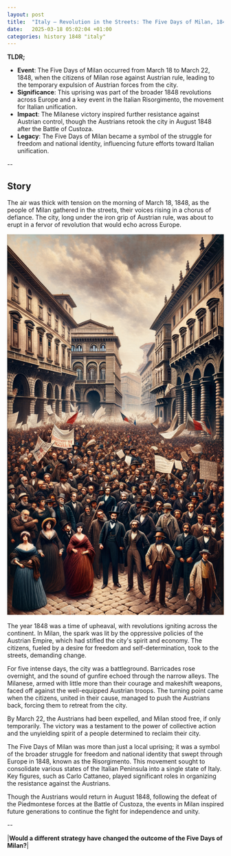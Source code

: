 ```yaml
---
layout: post
title:  "Italy – Revolution in the Streets: The Five Days of Milan, 1848"
date:   2025-03-18 05:02:04 +01:00
categories: history 1848 "italy"
---
```


**TLDR;**
- **Event**: The Five Days of Milan occurred from March 18 to March 22, 1848, when the citizens of Milan rose against Austrian rule, leading to the temporary expulsion of Austrian forces from the city.
- **Significance**: This uprising was part of the broader 1848 revolutions across Europe and a key event in the Italian Risorgimento, the movement for Italian unification.
- **Impact**: The Milanese victory inspired further resistance against Austrian control, though the Austrians retook the city in August 1848 after the Battle of Custoza.
- **Legacy**: The Five Days of Milan became a symbol of the struggle for freedom and national identity, influencing future efforts toward Italian unification.

--

## Story

The air was thick with tension on the morning of March 18, 1848, as the people of Milan gathered in the streets, their voices rising in a chorus of defiance. The city, long under the iron grip of Austrian rule, was about to erupt in a fervor of revolution that would echo across Europe.

![Image](/assets/images/18_March_bcb35b82f69b30ee7516d84cdc9703dc.png)

The year 1848 was a time of upheaval, with revolutions igniting across the continent. In Milan, the spark was lit by the oppressive policies of the Austrian Empire, which had stifled the city's spirit and economy. The citizens, fueled by a desire for freedom and self-determination, took to the streets, demanding change.

For five intense days, the city was a battleground. Barricades rose overnight, and the sound of gunfire echoed through the narrow alleys. The Milanese, armed with little more than their courage and makeshift weapons, faced off against the well-equipped Austrian troops. The turning point came when the citizens, united in their cause, managed to push the Austrians back, forcing them to retreat from the city.

By March 22, the Austrians had been expelled, and Milan stood free, if only temporarily. The victory was a testament to the power of collective action and the unyielding spirit of a people determined to reclaim their city.

The Five Days of Milan was more than just a local uprising; it was a symbol of the broader struggle for freedom and national identity that swept through Europe in 1848, known as the Risorgimento. This movement sought to consolidate various states of the Italian Peninsula into a single state of Italy. Key figures, such as Carlo Cattaneo, played significant roles in organizing the resistance against the Austrians.

Though the Austrians would return in August 1848, following the defeat of the Piedmontese forces at the Battle of Custoza, the events in Milan inspired future generations to continue the fight for independence and unity.

--

|**Would a different strategy have changed the outcome of the Five Days of Milan?**|

